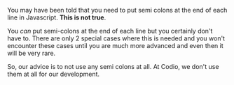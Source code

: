 You may have been told that you need to put semi colons at the end of each line in Javascript. **This is not true**.

You *can* put semi-colons at the end of each line but you certainly don't have to. There are only 2 special cases where this is needed and you won't encounter these cases until you are much more advanced and even then it will be very rare.

So, our advice is to not use any semi colons at all. At Codio, we don't use them at all for our development.

